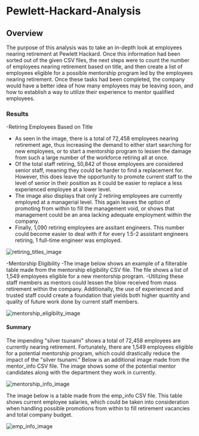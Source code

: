# Pewlett-Hackard-Analysis
## Overview
The purpose of this analysis was to take an in-depth look at employees nearing retirement at Pewlett Hackard. Once this information had been sorted out of the given CSV files, the next steps were to count the number of employees nearing retirement based on title, and then create a list of employees eligible for a possible mentorship program led by the employees nearing retirement. Once these tasks had been completed, the company would have a better idea of how many employees may be leaving soon, and how to establish a way to utilize their experience to mentor qualified employees.

### Results
-Retiring Employees Based on Title
  - As seen in the image, there is a total of 72,458 employees nearing retirement age, thus increasing the demand to either     start searching for new employees, or to start a mentorship program to lessen the damage from such a large number of       the workforce retiring all at once.
  - Of the total staff retiring, 50,842 of those employees are considered senior staff, meaning they could be harder to         find a replacement for. However, this does leave the opportunity to promote current staff to the level of senior in         their position as it could be easier to replace a less experienced employee at a lower level.
  - The image also displays that only 2 retiring employees are currently employed at a managerial level. This again leaves     the option of promoting from within to fill the management void, or shows that management could be an area lacking         adequate employment within the company.
  - Finally, 1,090 retiring employees are assitant engineers. This number could become easier to deal with if for every         1.5-2 assistant engineers retiring, 1 full-time engineer was employed.

![retiring_titles_image](https://user-images.githubusercontent.com/111502918/191968728-d7b5fff8-a0f0-4f0a-afd1-f0b22408578b.PNG)

-Mentorship Eligibility
  -The image below shows an example of a filterable table made from the mentorship eligibility CSV file. The file shows a       list of 1,549 employees eligible for a new mentorship program.
  -Utilizing these staff members as mentors could lessen the blow received from mass retirement within the company.            Additionally, the use of experienced and trusted staff could create a foundation that yields both higher quantity and      quality of future work done by current staff members.

![mentorship_eligibilty_image](https://user-images.githubusercontent.com/111502918/191971615-e1a471eb-b75a-420a-ac2b-798d999893f0.PNG)

#### Summary
The impending "silver tsunami" shows a total of 72,458 employees are currently nearing retirement. Fortunately, there are 1,549 employees eligible for a potential mentorship program, which could drastically reduce the impact of the "silver tsunami." Below is an additional image made from the mentor_info CSV file. The image shows some of the potential mentor candidates along with the department they work in currently. 

![mentorship_info_image](https://user-images.githubusercontent.com/111502918/191974841-6efe4b7c-1f1f-46d6-ab92-5ac4a7c5236f.PNG)

The image below is a table made from the emp_info CSV file. This table shows current employee salaries, which could be taken into consideration when handling possible promotions from within to fill retirement vacancies and total company budget.

![emp_info_image](https://user-images.githubusercontent.com/111502918/191975757-c871e972-e34d-4185-8411-fe769fdf63b8.PNG)
